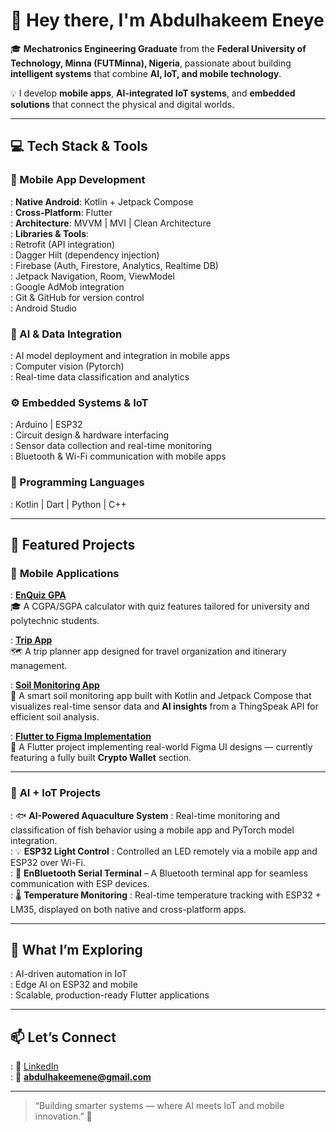 # 👋 Hey there, I'm Abdulhakeem Eneye  

🎓 **Mechatronics Engineering Graduate** from the **Federal University of Technology, Minna (FUTMinna), Nigeria**, passionate about building **intelligent systems** that combine **AI, IoT, and mobile technology**.  

💡 I develop **mobile apps**, **AI-integrated IoT systems**, and **embedded solutions** that connect the physical and digital worlds.  

---

## 💻 Tech Stack & Tools  

### 📱 Mobile App Development  
: **Native Android**: Kotlin + Jetpack Compose  
: **Cross-Platform**: Flutter  
: **Architecture**: MVVM | MVI | Clean Architecture  
: **Libraries & Tools**:  
  : Retrofit (API integration)  
  : Dagger Hilt (dependency injection)  
  : Firebase (Auth, Firestore, Analytics, Realtime DB)  
  : Jetpack Navigation, Room, ViewModel  
  : Google AdMob integration  
  : Git & GitHub for version control  
  : Android Studio  

### 🧠 AI & Data Integration  
: AI model deployment and integration in mobile apps  
: Computer vision (Pytorch)  
: Real-time data classification and analytics  


### ⚙️ Embedded Systems & IoT  
: Arduino | ESP32  
: Circuit design & hardware interfacing  
: Sensor data collection and real-time monitoring  
: Bluetooth & Wi-Fi communication with mobile apps  

### 💬 Programming Languages  
: Kotlin | Dart | Python | C++  

---

## 🚀 Featured Projects  

### 📱 **Mobile Applications**  
: [**EnQuiz GPA**](https://github.com/abduleneye/CGPA-SGPA-QuizApp/tree/addingCGPA_QUIZ_and_IMPROVING_UI/UX)  
  🎓 A CGPA/SGPA calculator with quiz features tailored for university and polytechnic students.  

: [**Trip App**](https://github.com/abduleneye/TripApp)  
  🗺️ A trip planner app designed for travel organization and itinerary management.  

: [**Soil Monitoring App**](https://github.com/abduleneye/SoilApp)  
  🌱 A smart soil monitoring app built with Kotlin and Jetpack Compose that visualizes real-time sensor data and **AI insights** from a ThingSpeak API for efficient soil analysis.  

: [**Flutter to Figma Implementation**](https://github.com/abduleneye/figma_implementations)  
  🎨 A Flutter project implementing real-world Figma UI designs — currently featuring a fully built **Crypto Wallet** section.  

---

### 🤖 **AI + IoT Projects**  
: 🐟 **AI-Powered Aquaculture System** : Real-time monitoring and classification of fish behavior using a mobile app and PyTorch model integration.  
: 💡 **ESP32 Light Control** : Controlled an LED remotely via a mobile app and ESP32 over Wi-Fi.  
: 📡 **EnBluetooth Serial Terminal** – A Bluetooth terminal app for seamless communication with ESP devices.  
: 🌡️ **Temperature Monitoring** : Real-time temperature tracking with ESP32 + LM35, displayed on both native and cross-platform apps.  

---

## 🌱 What I’m Exploring  
: AI-driven automation in IoT  
: Edge AI on ESP32 and mobile  
: Scalable, production-ready Flutter applications  

---

## 📫 Let’s Connect  
: 💼 [LinkedIn](https://www.linkedin.com/in/abdulhakeem-eneye-127b93274?utm_source=share&utm_campaign=share_via&utm_content=profile&utm_medium=android_app)  
: 📧 **abdulhakeemene@gmail.com**  

---

> “Building smarter systems — where AI meets IoT and mobile innovation.” 🚀
